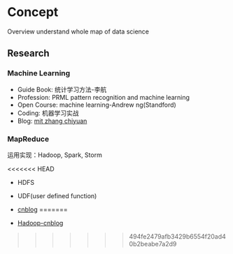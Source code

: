 # Concept

Overview understand whole map of data science

## Research

### Machine Learning

* Guide Book: 统计学习方法-李航
* Profession: PRML pattern recognition and machine learning
* Open Course: machine learning-Andrew ng(Standford)
* Coding: 机器学习实战
* Blog: [mit zhang chiyuan](http://freemind.pluskid.org/)

### MapReduce

运用实现：Hadoop, Spark, Storm

<<<<<<< HEAD
* HDFS
* UDF(user defined function)

* [cnblog](http://www.cnblogs.com/sunddenly/p/3977011.html)
=======
* [Hadoop-cnblog](http://www.cnblogs.com/sunddenly/p/3977011.html)
>>>>>>> 494fe2479afb3429b6554f20ad40b2beabe7a2d9
